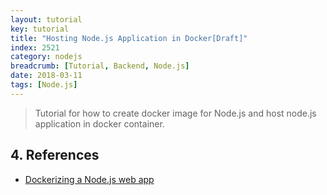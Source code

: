 ```yaml
---
layout: tutorial
key: tutorial
title: "Hosting Node.js Application in Docker[Draft]"
index: 2521
category: nodejs
breadcrumb: [Tutorial, Backend, Node.js]
date: 2018-03-11
tags: [Node.js]
---
```


> Tutorial for how to create docker image for Node.js and host node.js application in docker container.


## 4. References
* [Dockerizing a Node.js web app](https://nodejs.org/en/docs/guides/nodejs-docker-webapp/)
